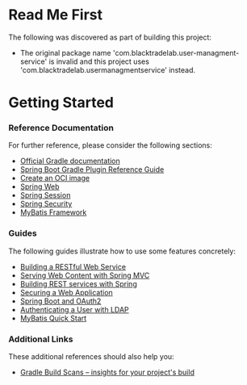 # Read Me First
The following was discovered as part of building this project:

* The original package name 'com.blacktradelab.user-managment-service' is invalid and this project uses 'com.blacktradelab.usermanagmentservice' instead.

# Getting Started

### Reference Documentation
For further reference, please consider the following sections:

* [Official Gradle documentation](https://docs.gradle.org)
* [Spring Boot Gradle Plugin Reference Guide](https://docs.spring.io/spring-boot/docs/3.1.3-SNAPSHOT/gradle-plugin/reference/html/)
* [Create an OCI image](https://docs.spring.io/spring-boot/docs/3.1.3-SNAPSHOT/gradle-plugin/reference/html/#build-image)
* [Spring Web](https://docs.spring.io/spring-boot/docs/3.1.3-SNAPSHOT/reference/htmlsinge/index.html#web)
* [Spring Session](https://docs.spring.io/spring-session/reference/)
* [Spring Security](https://docs.spring.io/spring-boot/docs/3.1.3-SNAPSHOT/reference/htmlsinge/index.html#web.security)
* [MyBatis Framework](https://mybatis.org/spring-boot-starter/mybatis-spring-boot-autoconfigure/)

### Guides
The following guides illustrate how to use some features concretely:

* [Building a RESTful Web Service](https://spring.io/guides/gs/rest-service/)
* [Serving Web Content with Spring MVC](https://spring.io/guides/gs/serving-web-content/)
* [Building REST services with Spring](https://spring.io/guides/tutorials/rest/)
* [Securing a Web Application](https://spring.io/guides/gs/securing-web/)
* [Spring Boot and OAuth2](https://spring.io/guides/tutorials/spring-boot-oauth2/)
* [Authenticating a User with LDAP](https://spring.io/guides/gs/authenticating-ldap/)
* [MyBatis Quick Start](https://github.com/mybatis/spring-boot-starter/wiki/Quick-Start)

### Additional Links
These additional references should also help you:

* [Gradle Build Scans – insights for your project's build](https://scans.gradle.com#gradle)

